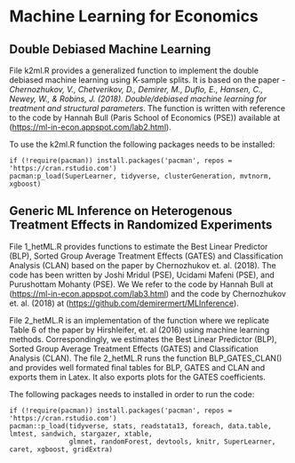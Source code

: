 # Machine Learning for Economics

## Double Debiased Machine Learning
File k2ml.R provides a generalized function to implement the double debiased machine learning using K-sample splits. It is based on the paper - *Chernozhukov, V., Chetverikov, D., Demirer, M., Duflo, E., Hansen, C., Newey, W., & Robins, J. (2018). Double/debiased machine learning for treatment and structural parameters*. The function is written with reference to the code by Hannah Bull (Paris School of Economics (PSE)) available at (https://ml-in-econ.appspot.com/lab2.html). 

To use the k2ml.R function the following packages needs to be installed:
```
if (!require(pacman)) install.packages('pacman', repos = 'https://cran.rstudio.com')
pacman:p_load(SuperLearner, tidyverse, clusterGeneration, mvtnorm, xgboost)
```

## Generic ML Inference on Heterogenous Treatment Effects in Randomized Experiments
File 1_hetML.R provides functions to estimate the Best Linear Predictor (BLP), Sorted Group Average Treatment Effects (GATES) and Classification Analysis (CLAN) based on the paper by Chernozhukov et. al. (2018). The code has been written by Joshi Mridul (PSE), Ucidami Mafeni (PSE), and Purushottam Mohanty (PSE). We We refer to the code by Hannah Bull at (https://ml-in-econ.appspot.com/lab3.html) and the code by Chernozhukov et. al. (2018) at (https://github.com/demirermert/MLInference). 

File 2_hetML.R is an implementation of the function where we replicate Table 6 of the paper by Hirshleifer, et. al (2016) using machine learning methods. Correspondingly, we estimates the Best Linear Predictor (BLP), Sorted Group Average Treatment Effects (GATES) and Classification Analysis (CLAN). The file 2_hetML.R runs the function BLP_GATES_CLAN() and provides well formated final tables for BLP, GATES and CLAN and exports them in Latex. It also exports plots for the GATES coefficients. 

The following packages needs to installed in order to run the code:
```
if (!require(pacman)) install.packages('pacman', repos = 'https://cran.rstudio.com')
pacman::p_load(tidyverse, stats, readstata13, foreach, data.table, lmtest, sandwich, stargazer, xtable,
               glmnet, randomForest, devtools, knitr, SuperLearner, caret, xgboost, gridExtra)
```
